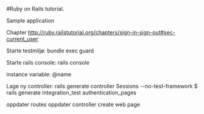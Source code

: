 #Ruby on Rails tutorial.

Sample application

Chapter http://ruby.railstutorial.org/chapters/sign-in-sign-out#sec-current_user

Starte testmiljø:
bundle exec guard 

Starte rails console:
rails console


instance variable: @name

Lage ny controller:
rails generate controller Sessions --no-test-framework
$ rails generate integration_test authentication_pages

oppdater routes
oppdater controller
create web page